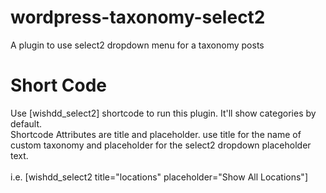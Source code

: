 # wordpress-taxonomy-select2
A plugin to use select2 dropdown menu for a taxonomy posts 

# Short Code
Use [wishdd_select2] shortcode to run this plugin. It'll show categories by default. <br />
Shortcode Attributes are title and placeholder. use title for the name of custom taxonomy and placeholder for the select2 dropdown placeholder text. <br />  
i.e. [wishdd_select2 title="locations" placeholder="Show All Locations"]
